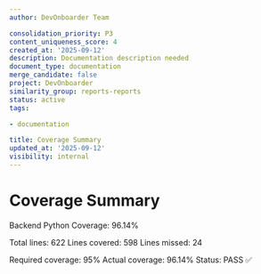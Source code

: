 ```yaml
---
author: DevOnboarder Team

consolidation_priority: P3
content_uniqueness_score: 4
created_at: '2025-09-12'
description: Documentation description needed
document_type: documentation
merge_candidate: false
project: DevOnboarder
similarity_group: reports-reports
status: active
tags:

- documentation

title: Coverage Summary
updated_at: '2025-09-12'
visibility: internal
---
```


# Coverage Summary

Backend Python Coverage: 96.14%

Total lines: 622
Lines covered: 598
Lines missed: 24

Required coverage: 95%
Actual coverage: 96.14%
Status: PASS ✅

